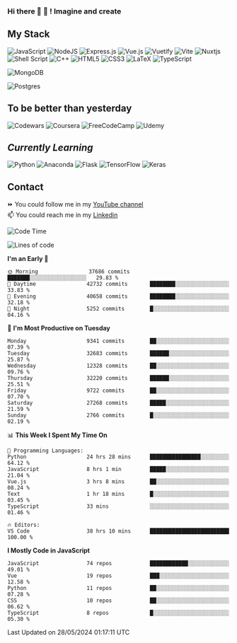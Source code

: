 ### Hi there 👋 🤖 ! Imagine and create

## My Stack
![JavaScript](https://img.shields.io/badge/javascript-%23323330.svg?style=for-the-badge&logo=javascript&logoColor=%23F7DF1E) ![NodeJS](https://img.shields.io/badge/node.js-6DA55F?style=for-the-badge&logo=node.js&logoColor=white) <img alt="Express.js" src="https://img.shields.io/badge/express.js%20-%23404d59.svg?&style=for-the-badge"/> ![Vue.js](https://img.shields.io/badge/vuejs-%2335495e.svg?style=for-the-badge&logo=vuedotjs&logoColor=%234FC08D) ![Vuetify](https://img.shields.io/badge/Vuetify-1867C0?style=for-the-badge&logo=vuetify&logoColor=AEDDFF) ![Vite](https://img.shields.io/badge/vite-%23646CFF.svg?style=for-the-badge&logo=vite&logoColor=white) ![Nuxtjs](https://img.shields.io/badge/Nuxt-002E3B?style=for-the-badge&logo=nuxtdotjs&logoColor=#00DC82) ![Shell Script](https://img.shields.io/badge/shell_script-%23121011.svg?style=for-the-badge&logo=gnu-bash&logoColor=white) ![C++](https://img.shields.io/badge/c++-%2300599C.svg?style=for-the-badge&logo=c%2B%2B&logoColor=white) ![HTML5](https://img.shields.io/badge/html5-%23E34F26.svg?style=for-the-badge&logo=html5&logoColor=white) ![CSS3](https://img.shields.io/badge/css3-%231572B6.svg?style=for-the-badge&logo=css3&logoColor=white) ![LaTeX](https://img.shields.io/badge/latex-%23008080.svg?style=for-the-badge&logo=latex&logoColor=white) ![TypeScript](https://img.shields.io/badge/typescript-%23007ACC.svg?style=for-the-badge&logo=typescript&logoColor=white)
<div>
  <img alt="MongoDB" src ="https://img.shields.io/badge/MongoDB-%234ea94b.svg?&style=for-the-badge&logo=mongodb&logoColor=white"/>
  
  ![Postgres](https://img.shields.io/badge/postgres-%23316192.svg?style=for-the-badge&logo=postgresql&logoColor=white)
</div>

## To be better than yesterday
![Codewars](https://img.shields.io/badge/Codewars-B1361E?style=for-the-badge&logo=codewars&logoColor=grey)
  ![Coursera](https://img.shields.io/badge/Coursera-%230056D2.svg?style=for-the-badge&logo=Coursera&logoColor=white)
  ![FreeCodeCamp](https://img.shields.io/badge/Freecodecamp-%23123.svg?&style=for-the-badge&logo=freecodecamp&logoColor=green)
  ![Udemy](https://img.shields.io/badge/Udemy-A435F0?style=for-the-badge&logo=Udemy&logoColor=white)

## *Currently Learning*
![Python](https://img.shields.io/badge/python-3670A0?style=for-the-badge&logo=python&logoColor=ffdd54) ![Anaconda](https://img.shields.io/badge/Anaconda-%2344A833.svg?style=for-the-badge&logo=anaconda&logoColor=white) 
![Flask](https://img.shields.io/badge/flask-%23000.svg?style=for-the-badge&logo=flask&logoColor=white) ![TensorFlow](https://img.shields.io/badge/TensorFlow-%23FF6F00.svg?style=for-the-badge&logo=TensorFlow&logoColor=white) ![Keras](https://img.shields.io/badge/Keras-%23D00000.svg?style=for-the-badge&logo=Keras&logoColor=white)

## Contact
⏩ You could follow me in my <a href="https://www.youtube.com/c/ViktorJimenezF" target="blank">YouTube channel</a>   <br>
📫 You could reach me in my <a href="https://www.linkedin.com/in/victorjuanjimenez/" target="blank">Linkedin</a>  

<!--START_SECTION:waka-->
![Code Time](http://img.shields.io/badge/Code%20Time-2%2C345%20hrs%2038%20mins-blue)

![Lines of code](https://img.shields.io/badge/From%20Hello%20World%20I%27ve%20Written-199.5%20million%20lines%20of%20code-blue)

**I'm an Early 🐤** 

```text
🌞 Morning                37686 commits       ███████░░░░░░░░░░░░░░░░░░   29.83 % 
🌆 Daytime                42732 commits       ████████░░░░░░░░░░░░░░░░░   33.83 % 
🌃 Evening                40658 commits       ████████░░░░░░░░░░░░░░░░░   32.18 % 
🌙 Night                  5252 commits        █░░░░░░░░░░░░░░░░░░░░░░░░   04.16 % 
```
📅 **I'm Most Productive on Tuesday** 

```text
Monday                   9341 commits        ██░░░░░░░░░░░░░░░░░░░░░░░   07.39 % 
Tuesday                  32683 commits       ██████░░░░░░░░░░░░░░░░░░░   25.87 % 
Wednesday                12328 commits       ██░░░░░░░░░░░░░░░░░░░░░░░   09.76 % 
Thursday                 32220 commits       ██████░░░░░░░░░░░░░░░░░░░   25.51 % 
Friday                   9722 commits        ██░░░░░░░░░░░░░░░░░░░░░░░   07.70 % 
Saturday                 27268 commits       █████░░░░░░░░░░░░░░░░░░░░   21.59 % 
Sunday                   2766 commits        █░░░░░░░░░░░░░░░░░░░░░░░░   02.19 % 
```


📊 **This Week I Spent My Time On** 

```text
💬 Programming Languages: 
Python                   24 hrs 28 mins      ████████████████░░░░░░░░░   64.12 % 
JavaScript               8 hrs 1 min         █████░░░░░░░░░░░░░░░░░░░░   21.04 % 
Vue.js                   3 hrs 8 mins        ██░░░░░░░░░░░░░░░░░░░░░░░   08.24 % 
Text                     1 hr 18 mins        █░░░░░░░░░░░░░░░░░░░░░░░░   03.45 % 
TypeScript               33 mins             ░░░░░░░░░░░░░░░░░░░░░░░░░   01.46 % 

🔥 Editors: 
VS Code                  38 hrs 10 mins      █████████████████████████   100.00 % 
```

**I Mostly Code in JavaScript** 

```text
JavaScript               74 repos            ████████████░░░░░░░░░░░░░   49.01 % 
Vue                      19 repos            ███░░░░░░░░░░░░░░░░░░░░░░   12.58 % 
Python                   11 repos            ██░░░░░░░░░░░░░░░░░░░░░░░   07.28 % 
CSS                      10 repos            ██░░░░░░░░░░░░░░░░░░░░░░░   06.62 % 
TypeScript               8 repos             █░░░░░░░░░░░░░░░░░░░░░░░░   05.30 % 
```




 Last Updated on 28/05/2024 01:17:11 UTC
<!--END_SECTION:waka-->

<!--
**ViktorJJF/ViktorJJF** is a ✨ _special_ ✨ repository because its `README.md` (this file) appears on your GitHub profile.



Here are some ideas to get you started:

- 🔭 I’m currently working on ...
- 🌱 I’m currently learning ...
- 👯 I’m looking to collaborate on ...
- 🤔 I’m looking for help with ...
- 💬 Ask me about ...
- 📫 How to reach me: ...
- 😄 Pronouns: ...
- ⚡ Fun fact: ...
-->
